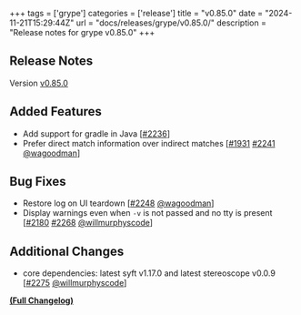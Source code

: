 +++
tags = ['grype']
categories = ['release']
title = "v0.85.0"
date = "2024-11-21T15:29:44Z"
url = "docs/releases/grype/v0.85.0/"
description = "Release notes for grype v0.85.0"
+++

## Release Notes

Version [v0.85.0](https://github.com/anchore/grype/releases/tag/v0.85.0)

## Added Features

- Add support for gradle in Java [[#2236](https://github.com/anchore/grype/issues/2236)]
- Prefer direct match information over indirect matches [[#1931](https://github.com/anchore/grype/issues/1931) [#2241](https://github.com/anchore/grype/pull/2241) [@wagoodman](https://github.com/wagoodman)]

## Bug Fixes

- Restore log on UI teardown [[#2248](https://github.com/anchore/grype/pull/2248) [@wagoodman](https://github.com/wagoodman)]
- Display warnings even when `-v` is not passed and no tty is present [[#2180](https://github.com/anchore/grype/issues/2180) [#2268](https://github.com/anchore/grype/pull/2268) [@willmurphyscode](https://github.com/willmurphyscode)]

## Additional Changes

- core dependencies: latest syft v1.17.0 and latest stereoscope v0.0.9 [[#2275](https://github.com/anchore/grype/pull/2275) [@willmurphyscode](https://github.com/willmurphyscode)]

**[(Full Changelog)](https://github.com/anchore/grype/compare/v0.84.0...v0.85.0)**
